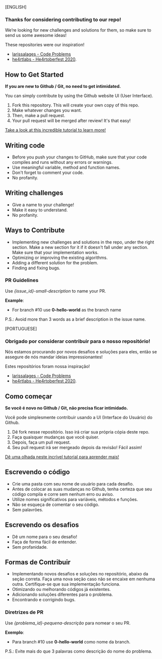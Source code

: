 [ENGLISH]

### Thanks for considering contributing to our repo!

We’re looking for new challenges and solutions for them, so make sure to send us some awesome ideas!

These repositories were our inspiration!

- [larissalages - Code Problems](https://github.com/larissalages/code_problems)
- [he4rtlabs - He4rtoberfest 2020](https://github.com/he4rtlabs/he4rtoberfest-2020).

## How to Get Started

**If you are new to Github / Git, no need to get intimidated.**

You can simply contribute by using the Github website UI (User Interface).

1. Fork this repository. This will create your own copy of this repo.
2. Make whatever changes you want.
3. Then, make a pull request.
4. Your pull request will be merged after review! It's that easy!

[Take a look at this incredible tutorial to learn more!](https://github.com/firstcontributions/first-contributions)

## Writing code

- Before you push your changes to GitHub, make sure that your code compiles and runs without any errors or warnings.
- Use meaningful variable, method and function names.
- Don't forget to comment your code.
- No profanity.

## Writing challenges

- Give a name to your challenge!
- Make it easy to understand.
- No profanity.

## Ways to Contribute

- Implementing new challenges and solutions in the repo, under the right section. Make a new section for it if it doesn't fall under any section. Make sure that your implementation works.
- Optimizing or improving the existing algorithms.
- Adding a different solution for the problem.
- Finding and fixing bugs.

### PR Guidelines

Use *{issue_id}-small-description* to name your PR.  

**Example**:

- For branch #10 use **0-hello-world** as the branch name

P.S.: Avoid more than 3 words as a brief description in the issue name.

[PORTUGUESE]

### Obrigado por considerar contribuir para o nosso repositório!

Nós estamos procurando por novos desafios e soluções para eles, então se assegure de nós mandar ideias impressionantes!

Estes repositórios foram nossa inspiração!

- [larissalages - Code Problems](https://github.com/larissalages/code_problems)
- [he4rtlabs - He4rtoberfest 2020](https://github.com/he4rtlabs/he4rtoberfest-2020).

## Como começar

**Se você é novo no Github / Git, não precisa ficar intimidado.**

Você pode simplesmente contribuir usando a UI (Interface do Usuário) do Github.

1. Dê fork nesse repositório. Isso irá criar sua própria cópia deste repo.
2. Faça quaisquer mudanças que você quiser.
3. Depois, faça um pull request.
4. Seu pull request irá ser mergeado depois da revisão! Fácil assim!

[Dê uma olhada neste incrível tutorial para aprender mais!](https://github.com/firstcontributions/first-contributions)

## Escrevendo o código

- Crie uma pasta com seu nome de usuário para cada desafio.
- Antes de colocar as suas mudanças no Github, tenha certeza que seu código compila e corre sem nenhum erro ou aviso.
- Utilize nomes significativos para variáveis, métodos e funções.
- Não se esqueça de comentar o seu código.
- Sem palavrões.

## Escrevendo os desafios

- Dê um nome para o seu desafio!
- Faça de forma fácil de entender.
- Sem profanidade.

## Formas de Contribuir

- Implementando novos desafios e soluções no repositório, abaixo da seção correta. Faça uma nova seção caso não se encaixe em nenhuma outra. Certifique-se que sua implementação funciona.
- Otimizando ou melhorando códigos já existentes.
- Adicionando soluções diferentes para o problema.
- Encontrando e corrigindo bugs.

### Diretrizes de PR

Use *{problema_id}-pequena-descrição* para nomear o seu PR.

**Exemplo**:  

- Para branch #10 use **0-hello-world** como nome da branch.

P.S.: Evite mais do que 3 palavras como descrição do nome do problema.

